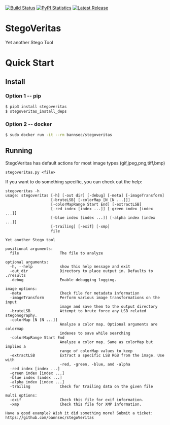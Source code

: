[![Build Status](https://travis-ci.org/bannsec/stegoVeritas.svg?branch=master)](https://travis-ci.org/bannsec/stegoVeritas)
[![PyPI Statistics](https://img.shields.io/pypi/dm/stegoveritas.svg)](https://pypistats.org/packages/stegoveritas)
[![Latest Release](https://img.shields.io/pypi/v/stegoveritas.svg)](https://pypi.python.org/pypi/stegoveritas/)

# StegoVeritas
Yet another Stego Tool

# Quick Start
## Install
### Option 1 -- pip
```bash
$ pip3 install stegoveritas
$ stegoveritas_install_deps
```

### Option 2 -- docker
```bash
$ sudo docker run -it --rm bannsec/stegoveritas
```

## Running
StegoVeritas has default actions for most image types (gif,jpeg,png,tiff,bmp)

`stegoveritas.py <file>`

If you want to do something specific, you can check out the help:

```
stegoveritas -h
usage: stegoveritas [-h] [-out dir] [-debug] [-meta] [-imageTransform]
                    [-bruteLSB] [-colorMap [N [N ...]]]
                    [-colorMapRange Start End] [-extractLSB]
                    [-red index [index ...]] [-green index [index ...]]
                    [-blue index [index ...]] [-alpha index [index ...]]
                    [-trailing] [-exif] [-xmp]
                    file

Yet another Stego tool

positional arguments:
  file                  The file to analyze

optional arguments:
  -h, --help            show this help message and exit
  -out dir              Directory to place output in. Defaults to ./results
  -debug                Enable debugging logging.

image options:
  -meta                 Check file for metadata information
  -imageTransform       Perform various image transformations on the input
                        image and save them to the output directory
  -bruteLSB             Attempt to brute force any LSB related stegonography.
  -colorMap [N [N ...]]
                        Analyze a color map. Optional arguments are colormap
                        indexes to save while searching
  -colorMapRange Start End
                        Analyze a color map. Same as colorMap but implies a
                        range of colorMap values to keep
  -extractLSB           Extract a specific LSB RGB from the image. Use with
                        -red, -green, -blue, and -alpha
  -red index [index ...]
  -green index [index ...]
  -blue index [index ...]
  -alpha index [index ...]
  -trailing             Check for trailing data on the given file

multi options:
  -exif                 Check this file for exif information.
  -xmp                  Check this file for XMP information.

Have a good example? Wish it did something more? Submit a ticket:
https://github.com/bannsec/stegoVeritas
```
